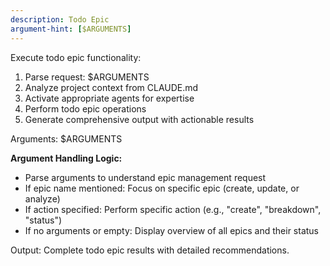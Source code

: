 ```yaml
---
description: Todo Epic
argument-hint: [$ARGUMENTS]
---
```


Execute todo epic functionality:

1. Parse request: $ARGUMENTS
2. Analyze project context from CLAUDE.md
3. Activate appropriate agents for expertise
4. Perform todo epic operations
5. Generate comprehensive output with actionable results

Arguments: $ARGUMENTS

**Argument Handling Logic:**
- Parse arguments to understand epic management request
- If epic name mentioned: Focus on specific epic (create, update, or analyze)
- If action specified: Perform specific action (e.g., "create", "breakdown", "status")
- If no arguments or empty: Display overview of all epics and their status

Output: Complete todo epic results with detailed recommendations.
